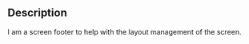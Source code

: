 Description
--------------------

I am a screen footer to help with the layout management of the screen.